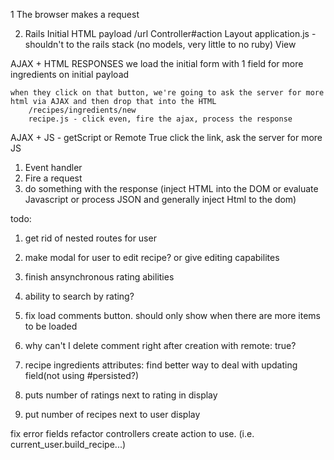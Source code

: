 1 The browser makes a request

2. Rails Initial HTML payload
	/url
	Controller#action
	Layout
		application.js - shouldn't to the rails stack (no models, very little to no ruby)
		View


AJAX + HTML RESPONSES
	we load the initial form with 1 field for more ingredients on initial payload

	when they click on that button, we're going to ask the server for more html via AJAX and then drop that into the HTML
		/recipes/ingredients/new
		recipe.js - click even, fire the ajax, process the response


AJAX + JS - getScript or Remote True
	click the link, ask the server for more JS




1. Event handler
2. Fire a request
3. do something with the response (inject HTML into the DOM or evaluate Javascript or process JSON and generally inject Html to the dom)



todo:

1. get rid of nested routes for user
2. make modal for user to edit recipe? or give editing capabilites
3. finish ansynchronous rating abilities
4. ability to search by rating?
5. fix load comments button. should only show when there are more items to be loaded

6. why can't I delete comment right after creation with remote: true?
7. recipe ingredients attributes: find better way to deal with updating field(not using #persisted?)
8. puts number of ratings next to rating in display
9. put number of recipes next to user display 

fix error fields
refactor controllers create action to use. (i.e. current_user.build_recipe...)